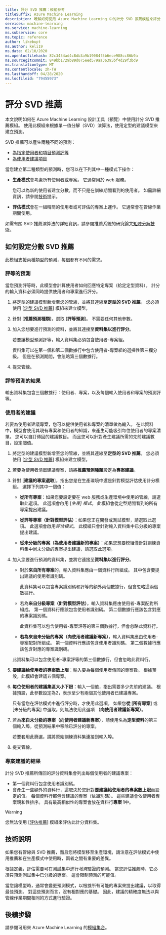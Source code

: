 ```yaml
---
title: 評分 SVD 推薦：模組參考
titleSuffix: Azure Machine Learning
description: 瞭解如何使用 Azure Machine Learning 中的計分 SVD 推薦模組來評分資料集的建議預測。
services: machine-learning
ms.service: machine-learning
ms.subservice: core
ms.topic: reference
author: likebupt
ms.author: keli19
ms.date: 02/10/2020
ms.openlocfilehash: 82c3454ad4c8db3a9b19084f5b6ece988cc86b9a
ms.sourcegitcommit: 849bb1729b89d075eed579aa36395bf4d29f3bd9
ms.translationtype: MT
ms.contentlocale: zh-TW
ms.lasthandoff: 04/28/2020
ms.locfileid: "79455973"
---
```

# <a name="score-svd-recommender"></a>評分 SVD 推薦

本文說明如何在 Azure Machine Learning 設計工具（預覽）中使用計分 SVD 推薦模組。 使用此模組來根據單一值分解（SVD）演算法，使用定型的建議模型來建立預測。

SVD 推薦可以產生兩種不同的預測：

- [為指定使用者和項目預測評等](#prediction-of-ratings)
- [為使用者建議項目](#recommendations-for-users)

當您建立第二種類型的預測時，您可以在下列其中一種模式下操作：

- **生產模式**會考慮所有使用者或專案。 它通常用於 web 服務。

  您可以為新的使用者建立分數，而不只是在訓練期間看到的使用者。 如需詳細資訊，請參閱[技術](#technical-notes)提示。 

- **評估模式**會在一組精簡的使用者或可評估的專案上運作。 它通常會在管線作業期間使用。

如需有關 SVD 推薦演算法的詳細資訊，請參閱推薦系統的研究論文[矩陣分解技術](https://datajobs.com/data-science-repo/Recommender-Systems-[Netflix].pdf)。

## <a name="how-to-configure-score-svd-recommender"></a>如何設定分數 SVD 推薦

此模組支援兩種類型的預測，每個都有不同的需求。 

###  <a name="prediction-of-ratings"></a>評等的預測

當您預測評等時，此模型會計算使用者如何回應特定專案（給定定型資料）。 計分的輸入資料必須同時提供使用者和專案進行評分。

1. 將定型的建議模型新增至您的管線，並將其連線至**定型的 SVD 推薦**。 您必須使用 [[定型 SVD 推薦](train-SVD-recommender.md)] 模組來建立模型。

2. 針對 [**推薦預測種類**]，選取 [**評等預測**]。 不需要任何其他參數。

3. 加入您想要進行預測的資料，並將其連接至**資料集以進行評分**。

   若要讓模型預測評等，輸入資料集必須包含使用者-專案組。

   資料集可以在第一個和第二個數據行中包含使用者-專案組的選擇性第三欄分級。 但是在預測期間，會忽略第三個數據行。

4. 提交管線。

### <a name="results-for-rating-predictions"></a>評等預測的結果 

輸出資料集包含三個數據行：使用者、專案，以及每個輸入使用者和專案的預測評等。

###  <a name="recommendations-for-users"></a>使用者的建議 

若要為使用者建議專案，您可以提供使用者和專案的清單做為輸入。 在此資料中，模型會使用其現有專案和使用者的知識，來產生可能吸引每位使用者的專案清單。 您可以自訂傳回的建議數目。 而且您可以針對產生建議所需的先前建議數目，設定閾值。

1. 將定型的建議模型新增至您的管線，並將其連線至**定型的 SVD 推薦**。  您必須使用 [[定型 SVD 推薦](train-svd-recommender.md)] 模組來建立模型。

2. 若要為使用者清單建議專案，請將**推薦預測種類**設定為**專案建議**。

3. 針對 [**建議的專案選取**]，指出您是在生產環境中還是針對模型評估使用計分模組。 選擇下列其中一個值：

    - **從所有專案**：如果您要設定要在 web 服務或生產環境中使用的管線，請選取此選項。  此選項會啟用 [*生產] 模式*。 此模組會從定型期間看到的所有專案提出建議。

    - **從評等專案（針對模型評估）**：如果您正在開發或測試模型，請選取此選項。 此選項會啟用*評估模式*。 此模組只會針對輸入資料集中已分級的專案提出建議。
    
    - **從未分級的專案（為使用者建議新的專案）**：如果您想要模組僅針對訓練資料集中尚未分級的專案提出建議，請選取此選項。 

4. 加入您要進行預測的資料集，並將它連接至**資料集以進行評分**。

    - 對於**來自所有專案**的，輸入資料集應由一個資料行所組成。 其中包含要提出建議的使用者識別碼。

      此資料集可以包含專案識別碼和評等的額外兩個數據行，但會忽略這兩個數據行。 

    - 若為**來自分級專案（針對模型評估）**，輸入資料集應由使用者-專案配對所組成。 第一個資料行應該包含使用者識別碼。 第二個數據行應該包含對應的專案識別碼。

      此資料集可以包含使用者-專案評等的第三個數據行，但會忽略此資料行。

    - **若為來自未分級的專案（向使用者建議新專案）**，輸入資料集應由使用者-專案配對所組成。 第一個資料行應該包含使用者識別碼。 第二個數據行應該包含對應的專案識別碼。

     此資料集可以包含使用者-專案評等的第三個數據行，但會忽略此資料行。

5. **要建議給使用者的專案數上限**：輸入要為每個使用者傳回的專案數。 根據預設，此模組會建議五個專案。

6. **每位使用者的建議集區大小下限**：輸入一個值，指出需要多少先前的建議。 根據預設，此參數設定為2，表示至少有兩個其他使用者已建議專案。

   只有當您在評估模式中進行評分時，才使用此選項。 如果您**從 [所有專案**] 或 [未分級的專案] 中選取，則無法使用此選項 **（向使用者建議新專案）**。

7.  若為**來自未分級的專案（向使用者建議新專案）**，請使用名為**定型資料**的第三個輸入埠，從預測結果中移除已評分的專案。

    若要套用此篩選，請將原始訓練資料集連接到輸入埠。

8. 提交管線。

### <a name="results-of-item-recommendation"></a>專案建議的結果

計分 SVD 推薦所傳回的評分資料集會列出每個使用者的建議專案：

- 第一個資料行包含使用者識別碼。
- 會產生一些額外的資料行，這取決於您針對**要建議給使用者的專案數上限**而設定的值。 每個資料行都包含建議的專案（依識別碼）。 這些建議會依使用者專案親和性排序。 具有最高相似性的專案會放在資料行**專案 1**中。

> [!WARNING]
> 您無法使用 [[評估推薦](evaluate-recommender.md)] 模組來評估此計分資料集。


##  <a name="technical-notes"></a>技術說明

如果您有管線與 SVD 推薦，而且您將模型移至生產環境，請注意在評估模式中使用推薦和在生產模式中使用時，兩者之間有重要的差異。

根據定義，評估需要可在測試集中進行*地真*驗證的預測。 當您評估推薦時，它必須只預測測試集中已分級的專案。 這會限制預測的可能值。

當您讓模型時，通常會變更預測模式，以根據所有可能的專案來提出建議，以取得最佳預測。 對這些預測而言，沒有相對應的基礎。 因此，建議的精確度無法以與管線作業期間相同的方式進行驗證。


## <a name="next-steps"></a>後續步驟

請參閱可用來 Azure Machine Learning 的[模組集合](module-reference.md)。 
